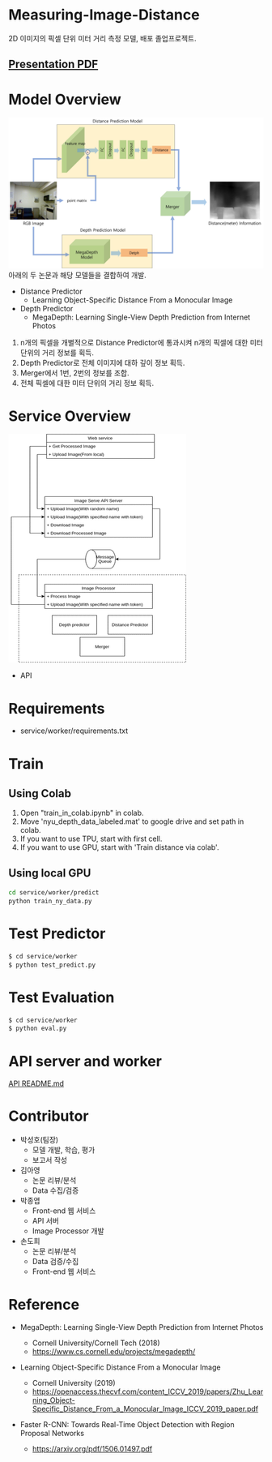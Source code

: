 # Measuring-Image-Distance
2D 이미지의 픽셀 단위 미터 거리 측정 모델, 배포 졸업프로젝트.


## [Presentation PDF](result/Final-Presentation.pdf)
# Model Overview
![](result/Model-Overview.jpg)
아래의 두 논문과 해당 모델들을 결합하여 개발.
- Distance Predictor
  - Learning Object-Specific Distance From a Monocular Image
- Depth Predictor
  - MegaDepth: Learning Single-View Depth Prediction from Internet Photos

1. n개의 픽셀을 개별적으로 Distance Predictor에 통과시켜 n개의 픽셀에 대한 미터 단위의 거리 정보를 획득.
2. Depth Predictor로 전체 이미지에 대하 깊이 정보 획득.
3. Merger에서 1번, 2번의 정보를 조합.
4. 전체 픽셀에 대한 미터 단위의 거리 정보 획득.

# Service Overview
![](result/Model-Service-Overview.png)
- API 
# Requirements
- service/worker/requirements.txt

# Train
## Using Colab
1. Open "train_in_colab.ipynb" in colab.
2. Move 'nyu_depth_data_labeled.mat' to google drive and set path in colab.
3. If you want to use TPU, start with first cell.
4. If you want to use GPU, start with 'Train distance via colab'.

## Using local GPU
```sh
cd service/worker/predict
python train_ny_data.py
```
# Test Predictor
```sh
$ cd service/worker
$ python test_predict.py
```

# Test Evaluation
```sh
$ cd service/worker
$ python eval.py
```


# API server and worker
[API README.md](service/README.md)

# Contributor

- 박성호(팀장)
  - 모델 개발, 학습, 평가
  - 보고서 작성
- 김아영
  - 논문 리뷰/분석
  - Data 수집/검증
- 박종엽
  - Front-end 웹 서비스
  - API 서버
  - Image Processor 개발
- 손도희
  - 논문 리뷰/분석
  - Data 검증/수집
  - Front-end 웹 서비스

# Reference
- MegaDepth: Learning Single-View Depth Prediction from Internet Photos
  - Cornell University/Cornell Tech (2018)
  - https://www.cs.cornell.edu/projects/megadepth/ 

- Learning Object-Specific Distance From a Monocular Image
    - Cornell University (2019)
    - https://openaccess.thecvf.com/content_ICCV_2019/papers/Zhu_Learning_Object-Specific_Distance_From_a_Monocular_Image_ICCV_2019_paper.pdf

- Faster R-CNN: Towards Real-Time Object Detection with Region Proposal Networks
    - https://arxiv.org/pdf/1506.01497.pdf
